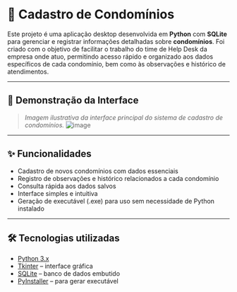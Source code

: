 # 🏢 Cadastro de Condomínios

Este projeto é uma aplicação desktop desenvolvida em **Python** com **SQLite** para gerenciar e registrar informações detalhadas sobre **condomínios**. Foi criado com o objetivo de facilitar o trabalho do time de Help Desk da empresa onde atuo, permitindo acesso rápido e organizado aos dados específicos de cada condomínio, bem como às observações e histórico de atendimentos.

---

## 📸 Demonstração da Interface
> *Imagem ilustrativa da interface principal do sistema de cadastro de condomínios.*
![image](https://github.com/user-attachments/assets/d4ef6703-e676-4532-8b03-5138fa86f42e)


---

## ✨ Funcionalidades

- Cadastro de novos condomínios com dados essenciais
- Registro de observações e histórico relacionados a cada condomínio
- Consulta rápida aos dados salvos
- Interface simples e intuitiva
- Geração de executável (.exe) para uso sem necessidade de Python instalado

---

## 🛠️ Tecnologias utilizadas

- [Python 3.x](https://www.python.org/)
- [Tkinter](https://docs.python.org/3/library/tkinter.html) – interface gráfica
- [SQLite](https://www.sqlite.org/index.html) – banco de dados embutido
- [PyInstaller](https://www.pyinstaller.org/) – para gerar executável


